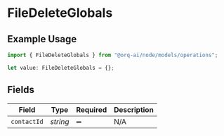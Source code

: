 # FileDeleteGlobals

## Example Usage

```typescript
import { FileDeleteGlobals } from "@orq-ai/node/models/operations";

let value: FileDeleteGlobals = {};
```

## Fields

| Field              | Type               | Required           | Description        |
| ------------------ | ------------------ | ------------------ | ------------------ |
| `contactId`        | *string*           | :heavy_minus_sign: | N/A                |